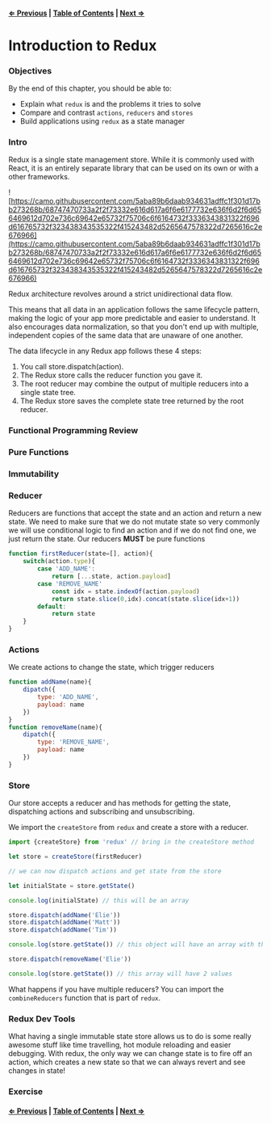 #### [⇐ Previous](./04-react_router.md) | [Table of Contents](./../readme.md) | [Next ⇒](./06-redux_continued.md)

# Introduction to Redux

### Objectives

By the end of this chapter, you should be able to:

- Explain what `redux` is and the problems it tries to solve
- Compare and contrast `actions`, `reducers` and `stores`
- Build applications using `redux` as a state manager

### Intro

Redux is a single state management store.  While it is commonly used with React, it is an entirely separate library that can be used on its own or with a other frameworks. 

![https://camo.githubusercontent.com/5aba89b6daab934631adffc1f301d17bb273268b/68747470733a2f2f73332e616d617a6f6e6177732e636f6d2f6d656469612d702e736c69642e65732f75706c6f6164732f3336343831322f696d616765732f323438343535322f415243482d5265647578322d7265616c2e676966](https://camo.githubusercontent.com/5aba89b6daab934631adffc1f301d17bb273268b/68747470733a2f2f73332e616d617a6f6e6177732e636f6d2f6d656469612d702e736c69642e65732f75706c6f6164732f3336343831322f696d616765732f323438343535322f415243482d5265647578322d7265616c2e676966)

Redux architecture revolves around a strict unidirectional data flow.

This means that all data in an application follows the same lifecycle pattern, making the logic of your app more predictable and easier to understand. It also encourages data normalization, so that you don't end up with multiple, independent copies of the same data that are unaware of one another.

The data lifecycle in any Redux app follows these 4 steps:

1. You call store.dispatch(action).
2. The Redux store calls the reducer function you gave it.
3. The root reducer may combine the output of multiple reducers into a single state tree.
4. The Redux store saves the complete state tree returned by the root reducer.

### Functional Programming Review

### Pure Functions

### Immutability

### Reducer

Reducers are functions that accept the state and an action and return a new state. We need to make sure that we do not mutate state so very commonly we will use conditional logic to find an action and if we do not find one, we just return the state. Our reducers **MUST** be pure functions

```js
function firstReducer(state=[], action){
    switch(action.type){
        case 'ADD_NAME':
            return [...state, action.payload] 
        case 'REMOVE_NAME'
            const idx = state.indexOf(action.payload)
            return state.slice(0,idx).concat(state.slice(idx+1))
        default:
            return state
    }
}
```

### Actions

We create actions to change the state, which trigger reducers

```js
function addName(name){
    dipatch({
        type: 'ADD_NAME',
        payload: name
    })
}
function removeName(name){
    dipatch({
        type: 'REMOVE_NAME',
        payload: name
    })
}
```

### Store

Our store accepts a reducer and has methods for getting the state, dispatching actions and subscribing and unsubscribing. 

We import the `createStore` from `redux` and create a store with a reducer.

```js
import {createStore} from 'redux' // bring in the createStore method

let store = createStore(firstReducer)

// we can now dispatch actions and get state from the store

let initialState = store.getState()

console.log(initialState) // this will be an array

store.dispatch(addName('Elie'))
store.dispatch(addName('Matt'))
store.dispatch(addName('Tim'))

console.log(store.getState()) // this object will have an array with three values

store.dispatch(removeName('Elie'))

console.log(store.getState()) // this array will have 2 values 
```

What happens if you have multiple reducers? You can import the `combineReducers` function that is part of `redux`.

### Redux Dev Tools

What having a single immutable state store allows us to do is some really awesome stuff like time travelling, hot module reloading and easier debugging. With redux, the only way we can change state is to fire off an action, which creates a new state so that we can always revert and see changes in state! 

### Exercise

#### [⇐ Previous](./04-react_router.md) | [Table of Contents](./../readme.md) | [Next ⇒](./06-redux_continued.md)